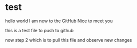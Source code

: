 # test
hello world
I am new to the GitHub
Nice to meet you

this is a test file to push to github

now step 2
which is to pull this file and observe new changes
